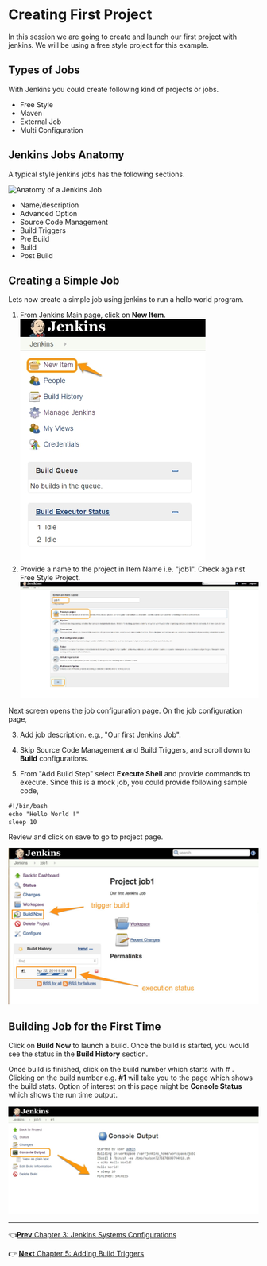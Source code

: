 # Creating First Project
In this session we are going to create and launch our first project  with jenkins. We will be using a free style project for this example.

## Types of Jobs
With Jenkins you could create following kind of projects or jobs.

* Free Style
* Maven
* External Job
* Multi Configuration

## Jenkins Jobs Anatomy

A typical style jenkins jobs has the following sections.

![Anatomy of a Jenkins Job](images/chap4/jenkins_job_anatomy.png)

* Name/description
* Advanced Option
* Source Code Management
* Build Triggers
* Pre Build
* Build
* Post Build

## Creating a Simple Job

Lets now create a simple job using jenkins to run a hello world program.

  1. From Jenkins Main page, click on **New Item**.
    ![New Job](images/chap4/new_item.jpg)  
  2. Provide a name to the project in Item Name i.e. "job1". Check against Free Style Project.
    ![ Naming Jenkins Job ](images/chap4/job_name.jpg)

  Next screen opens the job configuration page. On the job configuration page,

  3. Add job description. e.g., "Our first Jenkins Job".

  4. Skip Source Code Management and Build Triggers, and scroll down to **Build** configurations.

  5. From "Add Build Step" select **Execute Shell** and provide commands to execute. Since this  is a  mock job, you could provide following sample code,

```
#!/bin/bash
echo "Hello World !"
sleep 10
```

Review and click on save to go to project page.

![Project Page](images/chap4/project_page.jpg)

## Building Job for the First Time

Click on **Build Now** to launch a build. Once the build is started, you would see the status in the **Build History** section.

Once build is finished, click on the build number which starts with # . Clicking on the build number e.g. **#1** will take you to the page which shows the build stats. Option of interest on this page might be **Console Status** which shows the run time output.

![Console Output](images/chap4/console_output.jpg)

----
:point_left:[**Prev** Chapter 3: Jenkins Systems Configurations](https://github.com/schoolofdevops/learn-jenkins/blob/master/Continuous-Delivery/chapters/030_configure_jenkins.md)

:point_right: [**Next** Chapter 5: Adding Build Triggers ](https://github.com/schoolofdevops/learn-jenkins/blob/master/Continuous-Delivery/chapters/050_add_build_triggers.md)
